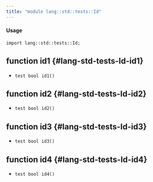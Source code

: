 ```yaml
---
title: "module lang::std::tests::Id"
---
```


#### Usage

`import lang::std::tests::Id;`

## function id1 {#lang-std-tests-Id-id1}

* ``test bool id1()``

## function id2 {#lang-std-tests-Id-id2}

* ``test bool id2()``

## function id3 {#lang-std-tests-Id-id3}

* ``test bool id3()``

## function id4 {#lang-std-tests-Id-id4}

* ``test bool id4()``

